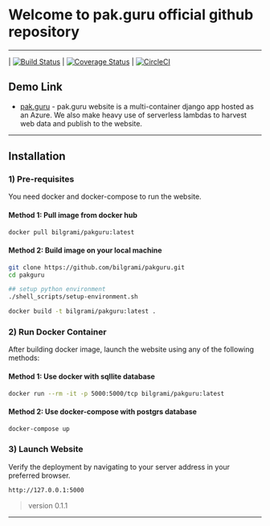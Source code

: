 # Welcome to pak.guru official github repository

----

| [![Build Status](https://travis-ci.org/bilgrami/pakguru.svg?branch=master)](https://travis-ci.org/bilgrami/pakguru)
| [![Coverage Status](https://coveralls.io/repos/github/bilgrami/pakguru/badge.svg)](https://coveralls.io/github/bilgrami/pakguru)
| [![CircleCI](https://circleci.com/gh/bilgrami/pakguru.svg?style=svg)](https://circleci.com/gh/bilgrami/pakguru)

## Demo Link

* [pak.guru] - pak.guru website is a multi-container django app hosted as an Azure. We also make heavy use of serverless lambdas to harvest web data and publish to the website.

----

## Installation

### 1) Pre-requisites

You need docker and docker-compose to run the website.

#### Method 1: Pull image from docker hub

```sh
docker pull bilgrami/pakguru:latest
```

#### Method 2: Build image on your local machine

```sh
git clone https://github.com/bilgrami/pakguru.git
cd pakguru

## setup python environment
./shell_scripts/setup-environment.sh

docker build -t bilgrami/pakguru:latest .
```

### 2) Run Docker Container

After building docker image, launch the website using any of the following methods:

#### Method 1: Use docker with sqllite database

```sh
docker run --rm -it -p 5000:5000/tcp bilgrami/pakguru:latest
```

#### Method 2: Use docker-compose with postgrs database

```sh
docker-compose up
```

### 3) Launch Website

Verify the deployment by navigating to your server address in your preferred browser.

```sh
http://127.0.0.1:5000
```

> version 0.1.1

----

[pak.guru]: <https://www.pak.guru>

